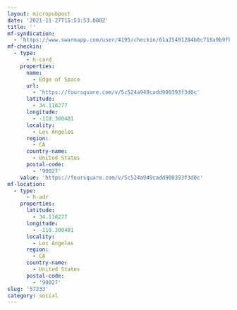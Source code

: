 ```yaml
---
layout: micropubpost
date: '2021-11-27T15:53:53.000Z'
title: ''
mf-syndication:
  - 'https://www.swarmapp.com/user/4195/checkin/61a25491284b0c718a9b9fba'
mf-checkin:
  - type:
      - h-card
    properties:
      name:
        - Edge of Space
      url:
        - 'https://foursquare.com/v/5c524a949cadd900393f3d0c'
      latitude:
        - 34.118277
      longitude:
        - -118.300401
      locality:
        - Los Angeles
      region:
        - CA
      country-name:
        - United States
      postal-code:
        - '90027'
    value: 'https://foursquare.com/v/5c524a949cadd900393f3d0c'
mf-location:
  - type:
      - h-adr
    properties:
      latitude:
        - 34.118277
      longitude:
        - -118.300401
      locality:
        - Los Angeles
      region:
        - CA
      country-name:
        - United States
      postal-code:
        - '90027'
slug: '57233'
category: social
---
```

